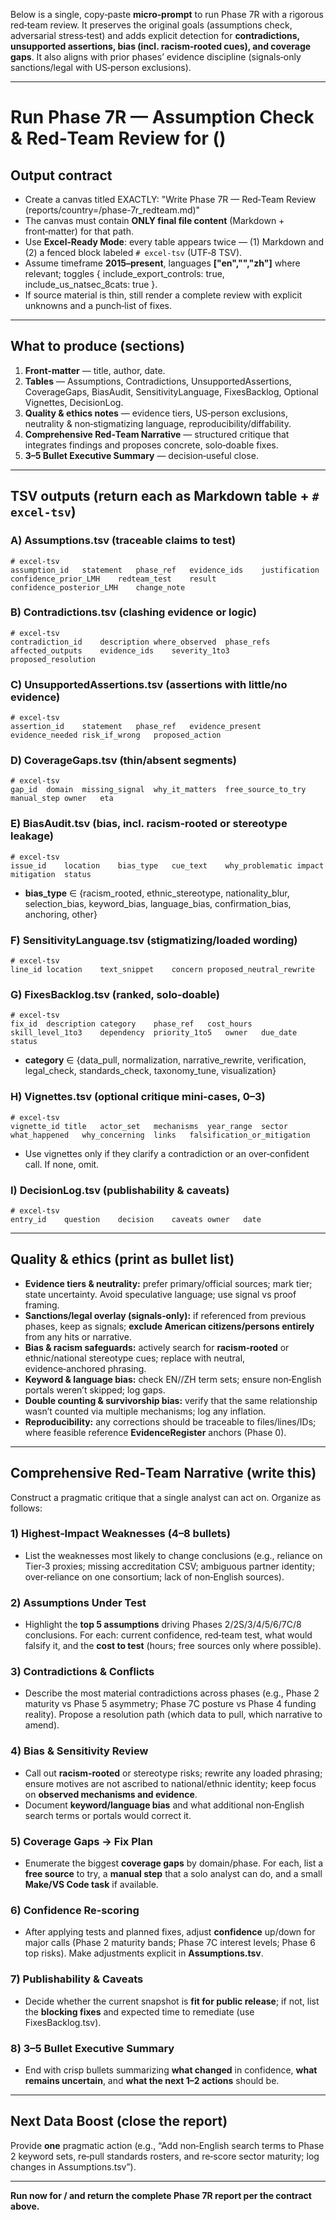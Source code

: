 Below is a single, copy‑paste **micro‑prompt** to run Phase 7R with a rigorous red‑team review. It preserves the original goals (assumptions check, adversarial stress‑test) and adds explicit detection for **contradictions, unsupported assertions, bias (incl. racism‑rooted cues), and coverage gaps**. It also aligns with prior phases’ evidence discipline (signals‑only sanctions/legal with US‑person exclusions).

---

# Run Phase 7R — Assumption Check & Red‑Team Review for <COUNTRY> (<ISO2>)

## Output contract
- Create a canvas titled EXACTLY:
  "Write <COUNTRY> Phase 7R — Red‑Team Review (reports/country=<ISO2>/phase-7r_redteam.md)"
- The canvas must contain **ONLY final file content** (Markdown + front‑matter) for that path.
- Use **Excel‑Ready Mode**: every table appears twice — (1) Markdown and (2) a fenced block labeled `# excel-tsv` (UTF‑8 TSV).
- Assume timeframe **2015–present**, languages **["en","<local>","zh"]** where relevant; toggles { include_export_controls: true, include_us_natsec_8cats: true }.
- If source material is thin, still render a complete review with explicit unknowns and a punch‑list of fixes.

---

## What to produce (sections)
1) **Front‑matter** — title, author, date.
2) **Tables** — Assumptions, Contradictions, UnsupportedAssertions, CoverageGaps, BiasAudit, SensitivityLanguage, FixesBacklog, Optional Vignettes, DecisionLog.
3) **Quality & ethics notes** — evidence tiers, US‑person exclusions, neutrality & non‑stigmatizing language, reproducibility/diffability.
4) **Comprehensive Red‑Team Narrative** — structured critique that integrates findings and proposes concrete, solo‑doable fixes.
5) **3–5 Bullet Executive Summary** — decision‑useful close.

---

## TSV outputs (return each as Markdown table + `# excel-tsv`)

### A) Assumptions.tsv (traceable claims to test)
```
# excel-tsv
assumption_id	statement	phase_ref	evidence_ids	justification	confidence_prior_LMH	redteam_test	result	confidence_posterior_LMH	change_note
```

### B) Contradictions.tsv (clashing evidence or logic)
```
# excel-tsv
contradiction_id	description	where_observed	phase_refs	affected_outputs	evidence_ids	severity_1to3	proposed_resolution
```

### C) UnsupportedAssertions.tsv (assertions with little/no evidence)
```
# excel-tsv
assertion_id	statement	phase_ref	evidence_present	evidence_needed	risk_if_wrong	proposed_action
```

### D) CoverageGaps.tsv (thin/absent segments)
```
# excel-tsv
gap_id	domain	missing_signal	why_it_matters	free_source_to_try	manual_step	owner	eta
```

### E) BiasAudit.tsv (bias, incl. racism‑rooted or stereotype leakage)
```
# excel-tsv
issue_id	location	bias_type	cue_text	why_problematic	impact	mitigation	status
```
- **bias_type** ∈ {racism_rooted, ethnic_stereotype, nationality_blur, selection_bias, keyword_bias, language_bias, confirmation_bias, anchoring, other}

### F) SensitivityLanguage.tsv (stigmatizing/loaded wording)
```
# excel-tsv
line_id	location	text_snippet	concern	proposed_neutral_rewrite
```

### G) FixesBacklog.tsv (ranked, solo‑doable)
```
# excel-tsv
fix_id	description	category	phase_ref	cost_hours	skill_level_1to3	dependency	priority_1to5	owner	due_date	status
```
- **category** ∈ {data_pull, normalization, narrative_rewrite, verification, legal_check, standards_check, taxonomy_tune, visualization}

### H) Vignettes.tsv (optional critique mini‑cases, 0–3)
```
# excel-tsv
vignette_id	title	actor_set	mechanisms	year_range	sector	what_happened	why_concerning	links	falsification_or_mitigation
```
- Use vignettes only if they clarify a contradiction or an over‑confident call. If none, omit.

### I) DecisionLog.tsv (publishability & caveats)
```
# excel-tsv
entry_id	question	decision	caveats	owner	date
```

---

## Quality & ethics (print as bullet list)
- **Evidence tiers & neutrality:** prefer primary/official sources; mark tier; state uncertainty. Avoid speculative language; use signal vs proof framing.
- **Sanctions/legal overlay (signals‑only):** if referenced from previous phases, keep as signals; **exclude American citizens/persons entirely** from any hits or narrative.
- **Bias & racism safeguards:** actively search for **racism‑rooted** or ethnic/national stereotype cues; replace with neutral, evidence‑anchored phrasing.
- **Keyword & language bias:** check EN/<local>/ZH term sets; ensure non‑English portals weren’t skipped; log gaps.
- **Double counting & survivorship bias:** verify that the same relationship wasn’t counted via multiple mechanisms; log any inflation.
- **Reproducibility:** any corrections should be traceable to files/lines/IDs; where feasible reference **EvidenceRegister** anchors (Phase 0).

---

## Comprehensive Red‑Team Narrative (write this)
Construct a pragmatic critique that a single analyst can act on. Organize as follows:

### 1) Highest‑Impact Weaknesses (4–8 bullets)
- List the weaknesses most likely to change conclusions (e.g., reliance on Tier‑3 proxies; missing accreditation CSV; ambiguous partner identity; over‑reliance on one consortium; lack of non‑English sources).

### 2) Assumptions Under Test
- Highlight the **top 5 assumptions** driving Phases 2/2S/3/4/5/6/7C/8 conclusions. For each: current confidence, red‑team test, what would falsify it, and the **cost to test** (hours; free sources only where possible).

### 3) Contradictions & Conflicts
- Describe the most material contradictions across phases (e.g., Phase 2 maturity vs Phase 5 asymmetry; Phase 7C posture vs Phase 4 funding reality). Propose a resolution path (which data to pull, which narrative to amend).

### 4) Bias & Sensitivity Review
- Call out **racism‑rooted** or stereotype risks; rewrite any loaded phrasing; ensure motives are not ascribed to national/ethnic identity; keep focus on **observed mechanisms and evidence**.
- Document **keyword/language bias** and what additional non‑English search terms or portals would correct it.

### 5) Coverage Gaps → Fix Plan
- Enumerate the biggest **coverage gaps** by domain/phase. For each, list a **free source** to try, a **manual step** that a solo analyst can do, and a small **Make/VS Code task** if available.

### 6) Confidence Re‑scoring
- After applying tests and planned fixes, adjust **confidence** up/down for major calls (Phase 2 maturity bands; Phase 7C interest levels; Phase 6 top risks). Make adjustments explicit in **Assumptions.tsv**.

### 7) Publishability & Caveats
- Decide whether the current snapshot is **fit for public release**; if not, list the **blocking fixes** and expected time to remediate (use FixesBacklog.tsv).

### 8) 3–5 Bullet Executive Summary
- End with crisp bullets summarizing **what changed** in confidence, **what remains uncertain**, and **what the next 1–2 actions** should be.

---

## Next Data Boost (close the report)
Provide **one** pragmatic action (e.g., “Add non‑English search terms to Phase 2 keyword sets, re‑pull standards rosters, and re‑score sector maturity; log changes in Assumptions.tsv”).

---

**Run now for <COUNTRY>/<ISO2> and return the complete Phase 7R report per the contract above.**

